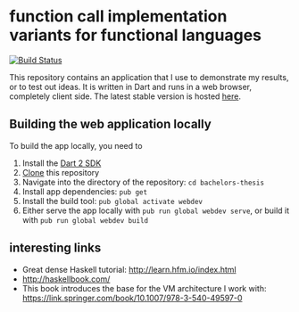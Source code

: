 function call implementation variants for functional languages
==============================================================

[![Build Status](https://travis-ci.com/pschiffmann/bachelors-thesis.svg?branch=master)](https://travis-ci.com/pschiffmann/bachelors-thesis)

This repository contains an application that I use to demonstrate my results, or to test out ideas. It is written in Dart and runs in a web browser, completely client side. The latest stable version is hosted [here](https://pschiffmann.github.io/bachelors-thesis/).

Building the web application locally
------------------------------------

To build the app locally, you need to

 1. Install the [Dart 2 SDK](https://webdev.dartlang.org/tools/sdk#install)
 2. [Clone](https://services.github.com/on-demand/github-cli/clone-repo-cli) this repository
 3. Navigate into the directory of the repository: `cd bachelors-thesis`
 4. Install app dependencies: `pub get`
 5. Install the build tool: `pub global activate webdev`
 6. Either serve the app locally with `pub run global webdev serve`, or build it with `pub run global webdev build`

interesting links
-----------------

* Great dense Haskell tutorial: http://learn.hfm.io/index.html
* http://haskellbook.com/
* This book introduces the base for the VM architecture I work with: https://link.springer.com/book/10.1007/978-3-540-49597-0
